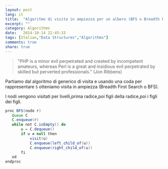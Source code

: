 ```yaml
---
layout: post
lang: it
title:  "Algoritmo di visita in ampiezza per un albero (BFS o Breadth First Search)"
excerpt: ""
category: Algorithms
date:   2014-10-14 22:45:33
tags: [Italian,"Data Structures","Algorithms"]
comments: true
share: true
---
```


> "PHP is a minor evil perpetrated and created by incompetent amateurs, whereas Perl is a great and insidious evil perpetrated by skilled but perverted professionals."
(Jon Ribbens)

Partiamo dal algoritmo di generico di visita e usando una coda per rappresentare `S` otteniamo visita in ampiezza (Breadth First Search o BFS).

I nodi vengono visitati per livelli,prima radice,poi figli della radice,poi i figli dei figli.

```java
proc BFS(nodo r)
   Queue C
   C.enqueue(r)
   while not C.isEmpty() do 
       u ← C.dequeue()
       if u ≠ null then
           visit(u)
           C.enqueue(left_child_of(u))
           C.enqueue(right_child_of(u))
       fi	
   od
endproc 
```
